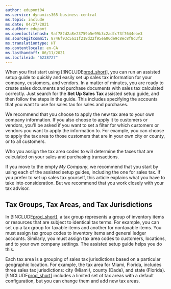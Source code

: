 ```yaml
---
author: edupont04
ms.service: dynamics365-business-central
ms.topic: include
ms.date: 04/27/2021
ms.author: edupont
ms.openlocfilehash: 9af782d2a8e23759b5e99b3c2adfc73f7644ebe3
ms.sourcegitcommit: 8746f93c5a11f218d22f95ea06de9c8ec8f8d3f2
ms.translationtype: HT
ms.contentlocale: en-CA
ms.lasthandoff: 06/11/2021
ms.locfileid: "6238727"
---
```

When you first start using [!INCLUDE[prod_short](../../../includes/prod_short.md)], you can run an assisted setup guide to quickly and easily set up sales tax information for your company, customers, and vendors. In a matter of minutes, you are ready to create sales documents and purchase documents with sales tax calculated correctly. Just search for the **Set Up Sales Tax** assisted setup guide, and then follow the steps in the guide. This includes specifying the accounts that you want to use for sales tax for sales and purchases.  

We recommend that you choose to apply the new tax area to your own company information. If you also choose to apply it to customers or vendors, you'll be asked if you want to set a filter for which customers or vendors you want to apply the information to. For example, you can choose to apply the tax area to those customers that are in your own city or county, or to all customers.

Who you assign the tax area codes to will determine the taxes that are calculated on your sales and purchasing transactions.

If you move to the empty *My Company*, we recommend that you start by using each of the assisted setup guides, including the one for sales tax. If you prefer to set up sales tax yourself, this article explains what you have to take into consideration. But we recommend that you work closely with your tax advisor.  

## <a name="tax-groups-tax-areas-and-tax-jurisdictions"></a>Tax Groups, Tax Areas, and Tax Jurisdictions

In [!INCLUDE[prod_short](../../../includes/prod_short.md)], a tax group represents a group of inventory items or resources that are subject to identical tax terms. For example, you can set up a tax group for taxable items and another for nontaxable items. You must assign tax group codes to inventory items and general ledger accounts. Similarly, you must assign tax area codes to customers, locations, and to your own company settings. The assisted setup guide helps you do this.  

Each tax area is a grouping of sales tax jurisdictions based on a particular geographic location. For example, the tax area for Miami, Florida, includes three sales tax jurisdictions: city (Miami), county (Dade), and state (Florida). [!INCLUDE[prod_short](../../../includes/prod_short.md)] includes a limited set of tax areas with a default configuration, but you can change them and add new tax areas.  


